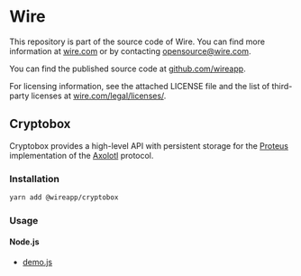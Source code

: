 # Wire

This repository is part of the source code of Wire. You can find more information at [wire.com](https://wire.com) or by contacting opensource@wire.com.

You can find the published source code at [github.com/wireapp](https://github.com/wireapp).

For licensing information, see the attached LICENSE file and the list of third-party licenses at [wire.com/legal/licenses/](https://wire.com/legal/licenses/).

## Cryptobox

Cryptobox provides a high-level API with persistent storage for the [Proteus][2] implementation of the [Axolotl][3] protocol.

[2]: https://github.com/wireapp/proteus
[3]: https://github.com/trevp/axolotl/wiki

### Installation

```bash
yarn add @wireapp/cryptobox
```

### Usage

#### Node.js

- [demo.js](./src/demo/demo.js)

